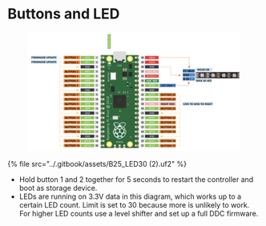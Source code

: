 # Buttons and LED

<figure><img src="../.gitbook/assets/image (110).png" alt=""><figcaption></figcaption></figure>

{% file src="../.gitbook/assets/B25_LED30 (2).uf2" %}

* Hold button 1 and 2 together for 5 seconds to restart the controller and boot as storage device.
* LEDs are running on 3.3V data in this diagram, which works up to a certain LED count. Limit is set to 30 because more is unlikely to work. For higher LED counts use a level shifter and set up a full DDC firmware.&#x20;
